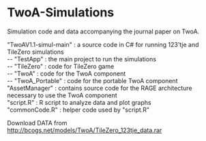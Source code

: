 # TwoA-Simulations
Simulation code and data accompanying the journal paper on TwoA.

"TwoAV1.1-simul-main" : a source code in C# for running 123'tje and TileZero simulations <br />
-- "TestApp" : the main project to run the simulations <br />
-- "TileZero" : code for TileZero game <br />
-- "TwoA" : code for the TwoA component <br />
-- "TwoA_Portable" : code for the portable TwoA component <br />
"AssetManager" : contains source code for the RAGE architecture necessary to use the TwoA component <br />
"script.R" : R script to analyze data and plot graphs <br />
"commonCode.R" : helper code used by "script.R" <br />

Download DATA from http://bcogs.net/models/TwoA/TileZero_123tje_data.rar 
